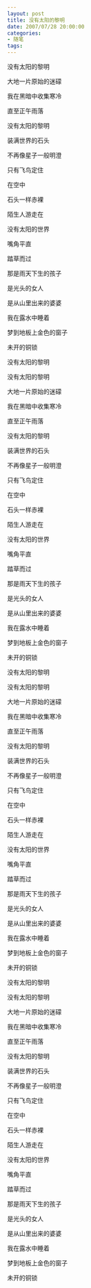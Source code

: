 ```yaml
---
layout: post
title: 没有太阳的黎明
date: 2007/07/28 20:00:00
categories: 
- 随笔
tags: 
---
```


没有太阳的黎明

大地一片原始的迷礞

我在黑暗中收集寒冷

直至正午雨落

没有太阳的黎明

装满世界的石头

不再像星子一般明澄

只有飞鸟定住

在空中

石头一样赤裸

陌生人游走在

没有太阳的世界

嘴角平直

踏草而过

那是雨天下生的孩子

是光头的女人

是从山里出来的婆婆

我在露水中睡着

梦到地板上金色的窗子

未开的铜锁

没有太阳的黎明

没有太阳的黎明

大地一片原始的迷礞

我在黑暗中收集寒冷

直至正午雨落

没有太阳的黎明

装满世界的石头

不再像星子一般明澄

只有飞鸟定住

在空中

石头一样赤裸

陌生人游走在

没有太阳的世界

嘴角平直

踏草而过

那是雨天下生的孩子

是光头的女人

是从山里出来的婆婆

我在露水中睡着

梦到地板上金色的窗子

未开的铜锁

没有太阳的黎明

没有太阳的黎明

大地一片原始的迷礞

我在黑暗中收集寒冷

直至正午雨落

没有太阳的黎明

装满世界的石头

不再像星子一般明澄

只有飞鸟定住

在空中

石头一样赤裸

陌生人游走在

没有太阳的世界

嘴角平直

踏草而过

那是雨天下生的孩子

是光头的女人

是从山里出来的婆婆

我在露水中睡着

梦到地板上金色的窗子

未开的铜锁

没有太阳的黎明

没有太阳的黎明

大地一片原始的迷礞

我在黑暗中收集寒冷

直至正午雨落

没有太阳的黎明

装满世界的石头

不再像星子一般明澄

只有飞鸟定住

在空中

石头一样赤裸

陌生人游走在

没有太阳的世界

嘴角平直

踏草而过

那是雨天下生的孩子

是光头的女人

是从山里出来的婆婆

我在露水中睡着

梦到地板上金色的窗子

未开的铜锁
